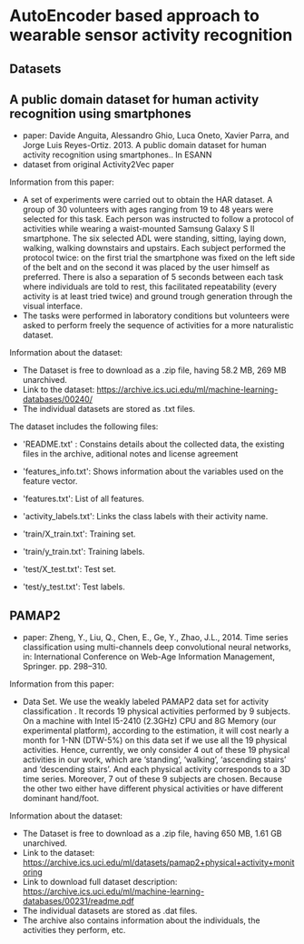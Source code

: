AutoEncoder based approach to wearable sensor activity recognition
==================================================================

Datasets
--------

## A public domain dataset for human activity recognition using smartphones
  - paper: Davide Anguita, Alessandro Ghio, Luca Oneto, Xavier Parra, and Jorge Luis Reyes-Ortiz. 2013. A public domain dataset for human activity recognition using smartphones.. In ESANN
  - dataset from original Activity2Vec paper
  
Information from this paper:
  - A set of experiments were carried out to obtain the HAR dataset. A group of 30 volunteers with ages ranging from 19 to 48 years were selected for this task. Each person
was instructed to follow a protocol of activities while wearing a waist-mounted Samsung Galaxy S II smartphone. The six selected ADL were standing, sitting, laying
down, walking, walking downstairs and upstairs. Each subject performed the protocol
twice: on the first trial the smartphone was fixed on the left side of the belt and on the
second it was placed by the user himself as preferred. There is also a separation of 5
seconds between each task where individuals are told to rest, this facilitated repeatability (every activity is at least tried twice) and ground trough generation through the
visual interface.
  - The tasks were performed in laboratory conditions but volunteers were asked to perform freely the sequence of activities for a more naturalistic dataset.

Information about the dataset:
  - The Dataset is free to download as a .zip file, having 58.2 MB, 269 MB unarchived.
  - Link to the dataset: https://archive.ics.uci.edu/ml/machine-learning-databases/00240/
  - The individual datasets are stored as .txt files.
  
  The dataset includes the following files:

- 'README.txt' : Constains details about the collected data, the existing files in the archive, aditional notes and license agreement

- 'features_info.txt': Shows information about the variables used on the feature vector.

- 'features.txt': List of all features.

- 'activity_labels.txt': Links the class labels with their activity name.

- 'train/X_train.txt': Training set.

- 'train/y_train.txt': Training labels.

- 'test/X_test.txt': Test set.

- 'test/y_test.txt': Test labels.

## PAMAP2
  - paper: Zheng, Y., Liu, Q., Chen, E., Ge, Y., Zhao, J.L., 2014. Time series classification using multi-channels deep convolutional neural networks, in: International Conference on Web-Age Information Management, Springer. pp. 298–310.
  
Information from this paper:
  - Data Set. We use the weakly labeled PAMAP2 data set for activity classification . It records 19 physical activities performed by 9 subjects. On a machine
with Intel I5-2410 (2.3GHz) CPU and 8G Memory (our experimental platform),
according to the estimation, it will cost nearly a month for 1-NN (DTW-5%) on
this data set if we use all the 19 physical activities. Hence, currently, we only
consider 4 out of these 19 physical activities in our work, which are ‘standing’,
‘walking’, ‘ascending stairs’ and ‘descending stairs’. And each physical activity
corresponds to a 3D time series. Moreover, 7 out of these 9 subjects are chosen.
Because the other two either have different physical activities or have different
dominant hand/foot.

Information about the dataset:
  - The Dataset is free to download as a .zip file, having 650 MB, 1.61 GB unarchived.
  - Link to the dataset: https://archive.ics.uci.edu/ml/datasets/pamap2+physical+activity+monitoring
  - Link to download full dataset description: https://archive.ics.uci.edu/ml/machine-learning-databases/00231/readme.pdf
  - The individual datasets are stored as .dat files.
  - The archive also contains information about the individuals, the activities they perform, etc.
